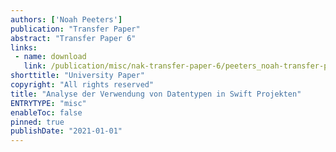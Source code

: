 ```yaml
---
authors: ['Noah Peeters']
publication: "Transfer Paper"
abstract: "Transfer Paper 6"
links:
 - name: download
   link: /publication/misc/nak-transfer-paper-6/peeters_noah-transfer-paper-6.pdf
shorttitle: "University Paper"
copyright: "All rights reserved"
title: "Analyse der Verwendung von Datentypen in Swift Projekten"
ENTRYTYPE: "misc"
enableToc: false
pinned: true
publishDate: "2021-01-01"
---
```

